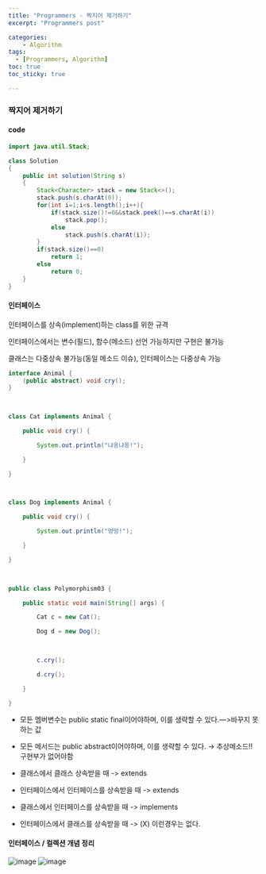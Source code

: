 ```yaml
---
title: "Programmers - 짝지어 제거하기"
excerpt: "Programmers post"

categories:
    - Algorithm
tags:
  - [Programmers, Algorithm]
toc: true
toc_sticky: true

---
```

### 짝지어 제거하기

#### code
```java
import java.util.Stack;

class Solution
{
    public int solution(String s)
    {
        Stack<Character> stack = new Stack<>();
        stack.push(s.charAt(0));
        for(int i=1;i<s.length();i++){
            if(stack.size()!=0&&stack.peek()==s.charAt(i))
                stack.pop();
            else
                stack.push(s.charAt(i));
        }
        if(stack.size()==0)
            return 1;
        else
            return 0;
    }
}
```
#### 인터페이스
인터페이스를 상속(implement)하는 class를 위한 규격

인터페이스에서는 변수(필드), 함수(메소드) 선언 가능하지만 구현은 불가능

클래스는 다중상속 불가능(동일 메소드 이슈), 인터페이스는 다중상속 가능

```java
interface Animal {
	(public abstract) void cry(); 
}

 

class Cat implements Animal {

    public void cry() {

        System.out.println("냐옹냐옹!");

    }

}

 

class Dog implements Animal {

    public void cry() {

        System.out.println("멍멍!");

    }

}

 

public class Polymorphism03 {

    public static void main(String[] args) {

        Cat c = new Cat();

        Dog d = new Dog();

 

        c.cry();

        d.cry();

    }

}
```

- 모든 멤버변수는 public static final이어야하며, 이를 생략할 수 있다.—>바꾸지 못하는 값
- 모든 메서드는 public abstract이어야하며, 이를 생략할 수 있다. → 추상메소드!! 구현부가 없어야함

- 클래스에서 클래스 상속받을 때 -> extends
- 인터페이스에서 인터페이스를 상속받을 때 -> extends
- 클래스에서 인터페이스를 상속받을 때 -> implements
- 인터페이스에서 클래스를 상속받을 때 -> (X) 이런경우는 없다.

#### 인터페이스 / 컬렉션 개념 정리
![image](https://github.com/ssoxong/ssoxong.github.io/assets/112956015/977cd429-fbde-4319-8c60-a33ed9148f53)
![image](https://github.com/ssoxong/ssoxong.github.io/assets/112956015/6feb8209-c1f9-49a1-a381-c886cfbcafbf)